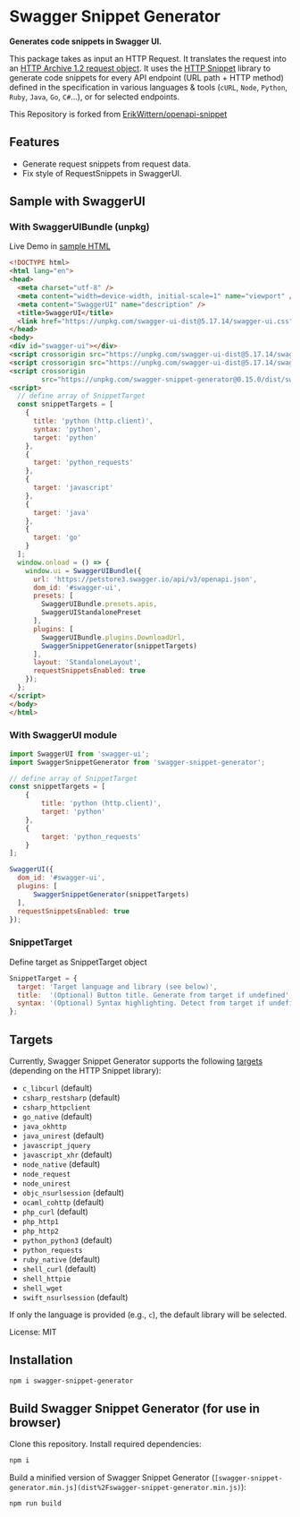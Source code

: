 # Swagger Snippet Generator
**Generates code snippets in Swagger UI.**

This package takes as input an HTTP Request. It translates the request into an [HTTP Archive 1.2 request object](http://www.softwareishard.com/blog/har-12-spec/#request). It uses the [HTTP Snippet](https://github.com/Mashape/httpsnippet) library to generate code snippets for every API endpoint (URL path + HTTP method) defined in the specification in various languages & tools (`cURL`, `Node`, `Python`, `Ruby`, `Java`, `Go`, `C#`...), or for selected endpoints.

This Repository is forked from [ErikWittern/openapi-snippet](https://github.com/ErikWittern/openapi-snippet)

## Features

- Generate request snippets from request data.
- Fix style of RequestSnippets in SwaggerUI.

## Sample with SwaggerUI

### With SwaggerUIBundle (unpkg)

Live Demo in [sample HTML](https://https://tronto20.github.io/swagger-snippet-generator/sample/unpkg/index.html)

```html
<!DOCTYPE html>
<html lang="en">
<head>
  <meta charset="utf-8" />
  <meta content="width=device-width, initial-scale=1" name="viewport" />
  <meta content="SwaggerUI" name="description" />
  <title>SwaggerUI</title>
  <link href="https://unpkg.com/swagger-ui-dist@5.17.14/swagger-ui.css" rel="stylesheet" />
</head>
<body>
<div id="swagger-ui"></div>
<script crossorigin src="https://unpkg.com/swagger-ui-dist@5.17.14/swagger-ui-bundle.js"></script>
<script crossorigin src="https://unpkg.com/swagger-ui-dist@5.17.14/swagger-ui-standalone-preset.js"></script>
<script crossorigin
        src="https://unpkg.com/swagger-snippet-generator@0.15.0/dist/swagger-snippet-generator.min.js"></script>
<script>
  // define array of SnippetTarget
  const snippetTargets = [
    {
      title: 'python (http.client)',
      syntax: 'python',
      target: 'python'
    },
    {
      target: 'python_requests'
    },
    {
      target: 'javascript'
    },
    {
      target: 'java'
    },
    {
      target: 'go'
    }
  ];
  window.onload = () => {
    window.ui = SwaggerUIBundle({
      url: 'https://petstore3.swagger.io/api/v3/openapi.json',
      dom_id: '#swagger-ui',
      presets: [
        SwaggerUIBundle.presets.apis,
        SwaggerUIStandalonePreset
      ],
      plugins: [
        SwaggerUIBundle.plugins.DownloadUrl,
        SwaggerSnippetGenerator(snippetTargets)
      ],
      layout: 'StandaloneLayout',
      requestSnippetsEnabled: true
    });
  };
</script>
</body>
</html>
```

### With SwaggerUI module

```javascript
import SwaggerUI from 'swagger-ui';
import SwaggerSnippetGenerator from 'swagger-snippet-generator';

// define array of SnippetTarget
const snippetTargets = [
    {
        title: 'python (http.client)',
        target: 'python'
    },
    {
        target: 'python_requests'
    }
];

SwaggerUI({
  dom_id: '#swagger-ui',
  plugins: [
      SwaggerSnippetGenerator(snippetTargets)
  ],
  requestSnippetsEnabled: true
});
```

### SnippetTarget

Define target as SnippetTarget object
```javascript
SnippetTarget = {
  target: 'Target language and library (see below)',
  title:  '(Optional) Button title. Generate from target if undefined',
  syntax: '(Optional) Syntax highlighting. Detect from target if undefined.'
};
```


## Targets
Currently, Swagger Snippet Generator supports the following [targets](https://github.com/Kong/httpsnippet/tree/master/src/targets) (depending on the HTTP Snippet library):

* `c_libcurl` (default)
* `csharp_restsharp` (default)
* `csharp_httpclient`
* `go_native` (default)
* `java_okhttp`
* `java_unirest` (default)
* `javascript_jquery`
* `javascript_xhr` (default)
* `node_native` (default)
* `node_request`
* `node_unirest`
* `objc_nsurlsession` (default)
* `ocaml_cohttp` (default)
* `php_curl` (default)
* `php_http1`
* `php_http2`
* `python_python3` (default)
* `python_requests`
* `ruby_native` (default)
* `shell_curl` (default)
* `shell_httpie`
* `shell_wget`
* `swift_nsurlsession` (default)

If only the language is provided (e.g., `c`), the default library will be selected.


License: MIT


## Installation

```bash
npm i swagger-snippet-generator
```

## Build Swagger Snippet Generator (for use in browser)
Clone this repository. Install required dependencies:

```bash
npm i
```

Build a minified version of Swagger Snippet Generator (`[swagger-snippet-generator.min.js](dist%2Fswagger-snippet-generator.min.js)`):

```bash
npm run build
```
